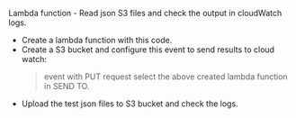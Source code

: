 Lambda function - 
Read json S3 files and check the output in cloudWatch logs.

- Create a lambda function with this code.
- Create a S3 bucket and configure this event to send results to cloud watch: 
    > event with PUT request
    > select the above created lambda function in SEND TO.
- Upload the test json files to S3 bucket and check the logs.

